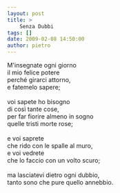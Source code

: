 ```yaml
---
layout: post
title: >
    Senza Dubbi
tags: []
date: 2009-02-08 14:50:00
author: pietro
---
```

M'insegnate ogni giorno<br/>il mio felice potere<br/>perché girarci attorno,<br/>e fatemelo sapere;<br/><br/>voi sapete ho bisogno<br/>di così tante cose,<br/>per far fiorire almeno in sogno<br/>quelle tristi morte rose;<br/><br/>e voi saprete<br/>che rido con le spalle al muro,<br/>e voi vedrete<br/>che lo faccio con un volto scuro;<br/><br/>ma lasciatevi dietro ogni dubbio,<br/>tanto sono che pure quello annebbio.
